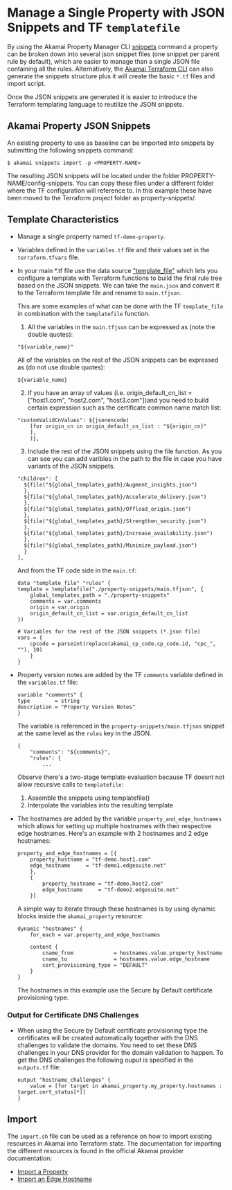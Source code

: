 # Manage a Single Property with JSON Snippets and TF `templatefile`
By using the Akamai Property Manager CLI [snippets](https://github.com/akamai/cli-property-manager#property-management-with-snippets-workflow) command a property can be broken down into several json snippet files (one snippet per parent rule by default), which are easier to manage than a single JSON file containing all the rules.
Alternatively, the [Akamai Terraform CLI](https://github.com/akamai/cli-terraform) can also generate the snippets structure plus it will create the basic `*.tf` files and import script. 

Once the JSON snippets are generated it is easier to introduce the Terraform templating language to reutilize the JSON snippets.

## Akamai Property JSON Snippets
An existing property to use as baseline can be imported into snippets by submitting the following snippets command:

`$ akamai snippets import -p <PROPERTY-NAME>`

The resulting JSON snippets will be located under the folder PROPERTY-NAME/config-snippets. You can copy these files under a different folder where the TF configuration will reference to. In this example these have been moved to the Terraform project folder as property-snippets/.

## Template Characteristics
* Manage a single property named `tf-demo-property`.
* Variables defined in the `variables.tf` file and their values set in the `terraform.tfvars` file.
* In your main *.tf file use the data source ["template_file"](https://registry.terraform.io/providers/hashicorp/template/latest/docs/data-sources/file) which lets you configure a template with Terraform functions to build the final rule tree based on the JSON snippets. We can take the `main.json` and convert it to the Terraform template file and rename to `main.tfjson`.

    This are some examples of what can be done with the TF `template_file` in combination with the `templatefile` function. 
    
    1. All the variables in the `main.tfjson` can be expressed as (note the double quotes):
    ```
    "${variable_name}"
    ```
    All of the variables on the rest of the JSON snippets can be expressed as (do not use double quotes):
    ```
    ${variable_name}
    ```
    2. If you have an array of values (i.e. origin_default_cn_list = ["host1.com", "host2.com", "host3.com"])and you need to build certain expression such as the certificate common name match list:
    ```
    "customValidCnValues": ${jsonencode(
        [for origin_cn in origin_default_cn_list : "${origin_cn}"
        ],
        )},
    ```
    3. Include the rest of the JSON snippets using the file function. As you can see you can add varibles in the path to the file in case you have variants of the JSON snippets.
    ```
    "children": [
      ${file("${global_templates_path}/Augment_insights.json")
      },
      ${file("${global_templates_path}/Accelerate_delivery.json")
      },
      ${file("${global_templates_path}/Offload_origin.json")
      },
      ${file("${global_templates_path}/Strengthen_security.json")
      },
      ${file("${global_templates_path}/Increase_availability.json")
      },
      ${file("${global_templates_path}/Minimize_payload.json")
      }
    ],
    ```
    And from the TF code side in the `main.tf`:
    ```
    data "template_file" "rules" {
    template = templatefile("./property-snippets/main.tfjson", {
        global_templates_path = "./property-snippets"
        comments = var.comments
        origin = var.origin
        origin_default_cn_list = var.origin_default_cn_list
    })

    # Variables for the rest of the JSON snippets (*.json file)
    vars = {
        cpcode = parseint(replace(akamai_cp_code.cp_code.id, "cpc_", ""), 10)
        }
    }
    ```
* Property version notes are added by the TF `comments` variable defined in the `variables.tf` file:
    ```
    variable "comments" {
    type        = string
    description = "Property Version Notes"
    }
    ```
    The variable is referenced in the `property-snippets/main.tfjson` snippet at the same level as the `rules` key in the JSON.

    ```
    {
        "comments": "${comments}",
        "rules": {
            ...
    ```
    Observe there's a two-stage template evaluation because TF doesnt not allow recursive calls to `templatefile`:
    1. Assemble the snippets using templatefile()
    2. Interpolate the variables into the resulting template

* The hostnames are added by the variable `property_and_edge_hostnames` which allows for setting up multiple hostnames with their respective edge hostnames. Here's an example with 2 hostnames and 2 edge hostnames:

    ```
    property_and_edge_hostnames = [{
        property_hostname = "tf-demo.host1.com"
        edge_hostname     = "tf-demo1.edgesuite.net"
        },
        {
            property_hostname = "tf-demo.host2.com"
            edge_hostname     = "tf-demo2.edgesuite.net"
        }]
    ```

    A simple way to iterate through these hostnames is by using dynamic blocks inside the `akamai_property` resource:

    ```
    dynamic "hostnames" {
        for_each = var.property_and_edge_hostnames

        content {
            cname_from             = hostnames.value.property_hostname
            cname_to               = hostnames.value.edge_hostname
            cert_provisioning_type = "DEFAULT"
        }
    }
    ```

    The hostnames in this example use the Secure by Default certificate provisioning type.

### Output for Certificate DNS Challenges
* When using the Secure by Default certificate provisioning type the certificates will be created automatically together with the DNS challenges to validate the domains. You need to set these DNS challenges in your DNS provider for the domain validation to happen. To get the DNS challenges the following ouput is specified in the `outputs.tf` file:
    ```
    output "hostname_challenges" {
        value = [for target in akamai_property.my_property.hostnames : target.cert_status[*]]
    }
    ```

## Import
The `import.sh` file can be used as a reference on how to import existing resources in Akamai into Terraform state. The documentation for importing the different resources is found in the official Akamai provider documentation:

- [Import a Property](https://registry.terraform.io/providers/akamai/akamai/latest/docs/resources/property)
- [Import an Edge Hostname](https://registry.terraform.io/providers/akamai/akamai/latest/docs/resources/edge_hostname#import)